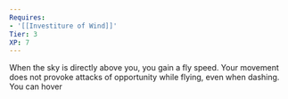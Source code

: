```yaml
---
Requires:
- '[[Investiture of Wind]]'
Tier: 3
XP: 7
---
```


When the sky is directly above you, you gain a fly speed. Your movement does not provoke attacks of opportunity while flying, even when dashing. You can hover